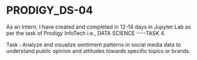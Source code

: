 # PRODIGY_DS-04
As an Intern, I have created and completed in 12-14 days in Jupyter Lab as per the task of Prodigy InfoTech i.e., DATA SCIENCE ----TASK 4.

Task : Analyze and visualize sentiment patterns in social media data to understand public opinion and attitudes towards specific topics or brands.
